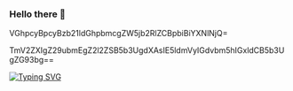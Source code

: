 ### Hello there 👋

VGhpcyBpcyBzb21ldGhpbmcgZW5jb2RlZCBpbiBiYXNlNjQ=

TmV2ZXIgZ29ubmEgZ2l2ZSB5b3UgdXAsIE5ldmVyIGdvbm5hIGxldCB5b3UgZG93bg==

[![Typing SVG](https://readme-typing-svg.herokuapp.com?size=40&center=true&vCenter=true&width=1000&height=100&lines=Hello+there+👋,+I'm+Nelson...;I+like+making+beautiful+code...;That+runs+😂;MARVEL>>>DC😎)](https://git.io/typing-svg)
<!--
**jobchumo/jobchumo** is a ✨ _special_ ✨ repository because its `README.md` (this file) appears on your GitHub profile.

Here are some ideas to get you started:

- 🔭 I’m currently working on ...
- 🌱 I’m currently learning ...
- 👯 I’m looking to collaborate on ...
- 🤔 I’m looking for help with ...
- 💬 Ask me about ...
- 📫 How to reach me: ...
- 😄 Pronouns: ...
- ⚡ Fun fact: ...
-->
